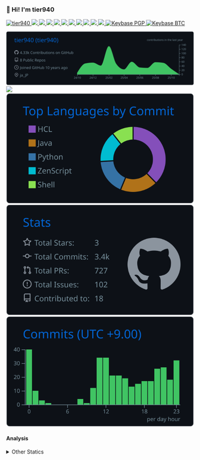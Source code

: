 ### 👋 Hi! I'm tier940

<p align="left"> 
  <a href="https://github.com/tier940/tier940/">
    <img src="https://komarev.com/ghpvc/?username=tier940" alt="tier940" />
  </a>
  <a href="http://twitter.com/tier940">
    <img height="20" src="https://img.shields.io/twitter/follow/tier940?label=Twitter&logo=twitter&style=flat" />
  </a>
  <a href="https://github.com/tier940">
    <img height="20" src="https://img.shields.io/github/followers/tier940?label=follow&logo=github&style=flat" />
  </a>
  <a href="https://www.reddit.com/user/tier940">
    <img height="20" src="https://img.shields.io/reddit/user-karma/combined/tier940?label=Reddit&logo=reddit&style=flat" />
  </a>
  <a href="https://stackoverflow.com/users/17317833/tier940">
    <img height="20" src="https://img.shields.io/stackexchange/stackoverflow/r/17317833?label=StackOverflow&logo=stack-overflow&style=flat" />
  </a>
  <a href="https://zenn.dev/tier940">
    <img height="20" src="https://zenn.badge.nikaera.com/s/tier940/likes" />
  </a>
  <a href="https://zenn.dev/tier940">
    <img height="20" src="https://zenn.badge.nikaera.com/s/tier940/followers" />
  </a>
  <a href="https://zenn.dev/tier940">
    <img height="20" src="https://zenn.badge.nikaera.com/s/tier940/articles" />
  </a>
  <a href="http://qiita.com/tier940">
    <img height="20" src="https://qiita-badge.apiapi.app/s/tier940/posts.svg" />
  </a>
  <a href="http://qiita.com/tier940">
    <img height="20" src="https://qiita-badge.apiapi.app/s/tier940/contributions.svg" />
  </a>
  <a href="https://github.com/tier940/tier940/">
    <img height="20" src="https://github.com/tier940/tier940/actions/workflows/main.yml/badge.svg" />
  </a>
  <a href="https://keybase.io/tier940">
    <img alt="Keybase PGP" src="https://img.shields.io/keybase/pgp/tier940">
  </a>
  <a href="https://keybase.io/tier940">
    <img alt="Keybase BTC" src="https://img.shields.io/keybase/btc/tier940">
  </a>
</p>

[![](https://raw.githubusercontent.com/tier940/tier940/main/profile-summary-card-output/github_dark/0-profile-details.svg)](https://github.com/vn7n24fzkq/github-profile-summary-cards)
[![](https://raw.githubusercontent.com/tier940/tier940/main/profile-summary-card-output/github_dark/1-repos-per-language.svg)](https://github.com/vn7n24fzkq/github-profile-summary-cards) [![](https://raw.githubusercontent.com/tier940/tier940/main/profile-summary-card-output/github_dark/2-most-commit-language.svg)](https://github.com/vn7n24fzkq/github-profile-summary-cards)
[![](https://raw.githubusercontent.com/tier940/tier940/main/profile-summary-card-output/github_dark/3-stats.svg)](https://github.com/vn7n24fzkq/github-profile-summary-cards) [![](https://raw.githubusercontent.com/tier940/tier940/main/profile-summary-card-output/github_dark/4-productive-time.svg)](https://github.com/vn7n24fzkq/github-profile-summary-cards)


#### Analysis
<!-- <img height="150" src="https://github.com/tier940/tier940/blob/master/images/stat.svg" alt="Alternative Text"/> -->

<details>
  <summary>Other Statics</summary>
  <!--START_SECTION:waka-->
![Code Time](http://img.shields.io/badge/Code%20Time-3%2C140%20hrs%2015%20mins-blue)

**🐱 My GitHub Data** 

> 📦 22.7 kB Used in GitHub's Storage 
 > 
> 💼 Opted to Hire
 > 
> 📜 11 Public Repositories 
 > 
> 🔑 2 Private Repositories 
 > 
**I'm an Early 🐤** 

```text
🌞 Morning                1541 commits        ████░░░░░░░░░░░░░░░░░░░░░   15.39 % 
🌆 Daytime                3693 commits        █████████░░░░░░░░░░░░░░░░   36.88 % 
🌃 Evening                3717 commits        █████████░░░░░░░░░░░░░░░░   37.12 % 
🌙 Night                  1062 commits        ███░░░░░░░░░░░░░░░░░░░░░░   10.61 % 
```
📅 **I'm Most Productive on Saturday** 

```text
Monday                   980 commits         ██░░░░░░░░░░░░░░░░░░░░░░░   09.79 % 
Tuesday                  1723 commits        ████░░░░░░░░░░░░░░░░░░░░░   17.21 % 
Wednesday                1164 commits        ███░░░░░░░░░░░░░░░░░░░░░░   11.62 % 
Thursday                 1162 commits        ███░░░░░░░░░░░░░░░░░░░░░░   11.60 % 
Friday                   1270 commits        ███░░░░░░░░░░░░░░░░░░░░░░   12.68 % 
Saturday                 1990 commits        █████░░░░░░░░░░░░░░░░░░░░   19.87 % 
Sunday                   1724 commits        ████░░░░░░░░░░░░░░░░░░░░░   17.22 % 
```


📊 **This Week I Spent My Time On** 

```text
🕑︎ Time Zone: Asia/Tokyo

💬 Programming Languages: 
Other                    22 hrs 53 mins      ████████████████░░░░░░░░░   63.15 % 
Java                     9 hrs 4 mins        ██████░░░░░░░░░░░░░░░░░░░   25.03 % 
JSON                     2 hrs 14 mins       ██░░░░░░░░░░░░░░░░░░░░░░░   06.18 % 
Markdown                 26 mins             ░░░░░░░░░░░░░░░░░░░░░░░░░   01.24 % 
INI                      24 mins             ░░░░░░░░░░░░░░░░░░░░░░░░░   01.13 % 

🔥 Editors: 
Edge                     22 hrs 30 mins      ████████████████░░░░░░░░░   62.09 % 
Intellijidea             9 hrs 48 mins       ███████░░░░░░░░░░░░░░░░░░   27.07 % 
VS Code                  3 hrs 55 mins       ███░░░░░░░░░░░░░░░░░░░░░░   10.84 % 

💻 Operating System: 
Windows                  36 hrs 15 mins      █████████████████████████   100.00 % 
```

**I Mostly Code in Java** 

```text
Java                     13 repos            ███████████░░░░░░░░░░░░░░   44.83 % 
ZenScript                3 repos             ███░░░░░░░░░░░░░░░░░░░░░░   10.34 % 
HTML                     2 repos             ██░░░░░░░░░░░░░░░░░░░░░░░   06.90 % 
Shell                    2 repos             ██░░░░░░░░░░░░░░░░░░░░░░░   06.90 % 
Dockerfile               1 repo              █░░░░░░░░░░░░░░░░░░░░░░░░   03.45 % 
```



**Timeline**

![Lines of Code chart](https://raw.githubusercontent.com/tier940/tier940/main/assets/bar_graph.png)


 Last Updated on 22/01/2024 00:38:58 UTC
<!--END_SECTION:waka-->
</details>
